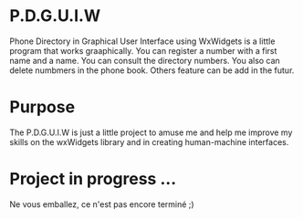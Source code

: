 # P.D.G.U.I.W
Phone Directory in Graphical User Interface using WxWidgets is a little program that works graaphically.
You can register a number with a first name and a name.
You can consult the directory numbers.
You also can delete numbmers in the phone book.
Others feature can be add in the futur.

# Purpose
The P.D.G.U.I.W is just a little project to amuse me and help me improve my skills on the wxWidgets library and in creating human-machine interfaces.

# Project in progress ...
Ne vous emballez, ce n'est pas encore terminé ;)
